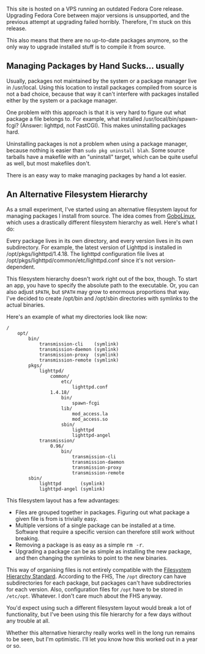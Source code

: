 This site is hosted on a VPS running an outdated Fedora Core release. Upgrading Fedora Core between major versions is unsupported, and the previous attempt at upgrading failed horribly. Therefore, I'm stuck on this release.

This also means that there are no up-to-date packages anymore, so the only way to upgrade installed stuff is to compile it from source.

## Managing Packages by Hand Sucks… usually

Usually, packages not maintained by the system or a package manager live in <span class="path">/usr/local</span>. Using this location to install packages compiled from source is not a bad choice, because that way it can't interfere with packages installed either by the system or a package manager.

One problem with this approach is that it is very hard to figure out what package a file belongs to. For example, what installed <span class="path">/usr/local/bin/spawn-fcgi</span>? (Answer: lighttpd, not FastCGI). This makes uninstalling packages hard.

Uninstalling packages is not a problem when using a package manager, because nothing is easier than `sudo pkg uninstall blah`. Some source tarballs have a makefile with an "uninstall" target, which can be quite useful as well, but most makefiles don't.

There is an easy way to make managing packages by hand a lot easier.

## An Alternative Filesystem Hierarchy

As a small experiment, I've started using an alternative filesystem layout for managing packages I install from source. The idea comes from [GoboLinux](http://www.gobolinux.org/), which uses a drastically different filesystem hierarchy as well. Here's what I do:

Every package lives in its own directory, and every version lives in its own subdirectory. For example, the latest version of Lighttpd is installed in <span class="path">/opt/pkgs/lighttpd/1.4.18</span>. The lighttpd configuration file lives at <span class="path">/opt/pkgs/lighttpd/common/etc/lighttpd.conf</span> since it's not version-dependent.

This filesystem hierarchy doesn't work right out of the box, though. To start an app, you have to specify the absolute path to the executable. Or, you can also adjust `$PATH`, but `$PATH` may grow to enormous proportions that way. I've decided to create <span class="path">/opt/bin</span> and <span class="path">/opt/sbin</span> directories with symlinks to the actual binaries.

Here's an example of what my directories look like now:

    /
        opt/
            bin/
                transmission-cli    (symlink)
                transmission-daemon (symlink)
                transmission-proxy  (symlink)
                transmission-remote (symlink)
            pkgs/
                lighttpd/
                    common/
                        etc/
                            lighttpd.conf
                    1.4.18/
                        bin/
                            spawn-fcgi
                        lib/
                            mod_access.la
                            mod_access.so
                        sbin/
                            lighttpd
                            lighttpd-angel
                transmission/
                    0.96/
                        bin/
                            transmission-cli
                            transmission-daemon
                            transmission-proxy
                            transmission-remote
            sbin/
                lighttpd       (symlink)
                lighttpd-angel (symlink)

This filesystem layout has a few advantages:

<ul class="sentences">
    <li>Files are grouped together in packages. Figuring out what package a given file is from is trivially easy.</li>
    <li>Multiple versions of a single package can be installed at a time. Software that require a specific version can therefore still work without breaking.</li>
    <li>Removing a package is as easy as a simple <kbd>rm -r</kbd>.</li>
    <li>Upgrading a package can be as simple as installing the new package, and then changing the symlinks to point to the new binaries.</li>
</ul>

This way of organising files is not entirely compatible with the [Filesystem Hierarchy Standard](http://www.pathname.com/fhs/). According to the FHS, The `/opt` directory can have subdirectories for each package, but packages can't have subdirectories for each version. Also, configuration files for `/opt` have to be stored in `/etc/opt`. Whatever. I don't care much about the FHS anyway.

You'd expect using such a different filesystem layout would break a lot of functionality, but I've been using this file hierarchy for a few days without any trouble at all.

Whether this alternative hierarchy really works well in the long run remains to be seen, but I'm optimistic. I'll let you know how this worked out in a year or so.
